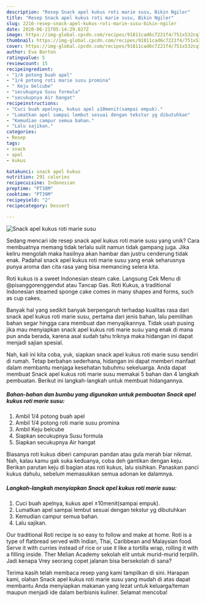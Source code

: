 ```yaml
---
description: "Resep Snack apel kukus roti marie susu, Bikin Ngiler"
title: "Resep Snack apel kukus roti marie susu, Bikin Ngiler"
slug: 2216-resep-snack-apel-kukus-roti-marie-susu-bikin-ngiler
date: 2020-06-21T05:14:29.027Z
image: https://img-global.cpcdn.com/recipes/91811cad6c7221f4/751x532cq70/snack-apel-kukus-roti-marie-susu-foto-resep-utama.jpg
thumbnail: https://img-global.cpcdn.com/recipes/91811cad6c7221f4/751x532cq70/snack-apel-kukus-roti-marie-susu-foto-resep-utama.jpg
cover: https://img-global.cpcdn.com/recipes/91811cad6c7221f4/751x532cq70/snack-apel-kukus-roti-marie-susu-foto-resep-utama.jpg
author: Eva Barton
ratingvalue: 5
reviewcount: 15
recipeingredient:
- "1/4 potong buah apel"
- "1/4 potong roti marie susu promina"
- " Keju belcube"
- "secukupnya Susu formula"
- "secukupnya Air hangat"
recipeinstructions:
- "Cuci buah apelnya, kukus apel ±10menit(sampai empuk)."
- "Lumatkan apel sampai lembut sesuai dengan tekstur yg dibutuhkan"
- "Kemudian campur semua bahan."
- "Lalu sajikan."
categories:
- Resep
tags:
- snack
- apel
- kukus

katakunci: snack apel kukus 
nutrition: 291 calories
recipecuisine: Indonesian
preptime: "PT38M"
cooktime: "PT39M"
recipeyield: "2"
recipecategory: Dessert

---
```



![Snack apel kukus roti marie susu](https://img-global.cpcdn.com/recipes/91811cad6c7221f4/751x532cq70/snack-apel-kukus-roti-marie-susu-foto-resep-utama.jpg)

Sedang mencari ide resep snack apel kukus roti marie susu yang unik? Cara membuatnya memang tidak terlalu sulit namun tidak gampang juga. Jika keliru mengolah maka hasilnya akan hambar dan justru cenderung tidak enak. Padahal snack apel kukus roti marie susu yang enak seharusnya punya aroma dan cita rasa yang bisa memancing selera kita.

Roti kukus is a sweet Indonesian steam cake. Langsung Cek Menu di @pisanggorenggendut atau Tancap Gas. Roti Kukus, a traditional Indonesian steamed sponge cake comes in many shapes and forms, such as cup cakes.

Banyak hal yang sedikit banyak berpengaruh terhadap kualitas rasa dari snack apel kukus roti marie susu, pertama dari jenis bahan, lalu pemilihan bahan segar hingga cara membuat dan menyajikannya. Tidak usah pusing jika mau menyiapkan snack apel kukus roti marie susu yang enak di mana pun anda berada, karena asal sudah tahu triknya maka hidangan ini dapat menjadi sajian spesial.


Nah, kali ini kita coba, yuk, siapkan snack apel kukus roti marie susu sendiri di rumah. Tetap berbahan sederhana, hidangan ini dapat memberi manfaat dalam membantu menjaga kesehatan tubuhmu sekeluarga. Anda dapat membuat Snack apel kukus roti marie susu memakai 5 bahan dan 4 langkah pembuatan. Berikut ini langkah-langkah untuk membuat hidangannya.

<!--inarticleads1-->

##### Bahan-bahan dan bumbu yang digunakan untuk pembuatan Snack apel kukus roti marie susu:

1. Ambil 1/4 potong buah apel
1. Ambil 1/4 potong roti marie susu promina
1. Ambil  Keju belcube
1. Siapkan secukupnya Susu formula
1. Siapkan secukupnya Air hangat


Biasanya roti kukus diberi campuran pandan atau gula merah biar nikmat. Nah, kalau kamu gak suka keduanya, coba deh gantikan dengan keju. Berikan parutan keju di bagian atas roti kukus, lalu sisihkan. Panaskan panci kukus dahulu, sebelum memasukkan semua adonan ke dalamnya. 

<!--inarticleads2-->

##### Langkah-langkah menyiapkan Snack apel kukus roti marie susu:

1. Cuci buah apelnya, kukus apel ±10menit(sampai empuk).
1. Lumatkan apel sampai lembut sesuai dengan tekstur yg dibutuhkan
1. Kemudian campur semua bahan.
1. Lalu sajikan.


Our traditional Roti recipe is so easy to follow and make at home. Roti is a type of flatbread served with Indian, Thai, Caribbean and Malaysian food. Serve it with curries instead of rice or use it like a tortilla wrap, rolling it with a filling inside. Ther Melian Academy sekolah elit untuk murid-murid terpilih. Jadi kenapa Vrey seorang copet jalanan bisa bersekolah di sana? 

Terima kasih telah membaca resep yang kami tampilkan di sini. Harapan kami, olahan Snack apel kukus roti marie susu yang mudah di atas dapat membantu Anda menyiapkan makanan yang lezat untuk keluarga/teman maupun menjadi ide dalam berbisnis kuliner. Selamat mencoba!
